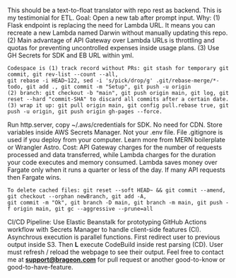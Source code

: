 This should be a text-to-float translator with repo rest as backend. This is my testimonial for ETL. Goal: Open a new tab after prompt input. Why: (1) Flask endpoint is replacing the need for Lambda URL. It means you can recreate a new Lambda named Darwin without manually updating this repo. (2) Main advantage of API Gateway over Lambda URLs is throttling and quotas for preventing uncontrolled expenses inside usage plans. (3) Use GH Secrets for SDK and EB URL within yml.

```
Codespace is (1) track record without PRs: git stash for temporary git commit, git rev-list --count --all,
git rebase -i HEAD~122, sed -i 's/pick/drop/g' .git/rebase-merge/*-todo, git add ., git commit -m "Setup", git push -u origin 
(2) branch: git checkout -b "main", git push origin main, git log, git reset --hard "commit-SHA" to discard all commits after a certain date. 
(3) wrap it up: git pull origin main, git config pull.rebase true, git push -u origin, git push origin gh-pages --force.
```

Run http.server, copy ~/.aws/credentials for SDK. No need for CDN. Store variables inside AWS Secrets Manager. Not your .env file. File .gitignore is used if you deploy from your computer. Learn more from MERN boilerplate or Wrangler Astro. Cost: API Gateway charges for the number of requests processed and data transferred, while Lambda charges for the duration your code executes and memory consumed. Lambda saves money over Fargate only when it runs a quarter or less of the day. If many API requests then Fargate wins.

```
To delete cached files: git reset --soft HEAD~ && git commit --amend, git checkout --orphan newBranch, git add -A,
git commit -m "Ok", git branch -D main, git branch -m main, git push -f origin main, git gc --aggressive --prune=all 
```

CI/CD Pipeline: Use Elastic Beanstalk for prototyping GitHub Actions workflow with Secrets Manager to handle client-side features (CI). Asynchrous execution is parallel functions. First redirect user to previous output inside S3. Then **L** execute CodeBuild inside rest parsing (CD). User must refresh / reload the webpage to see their output. Feel free to contact me at **support@brageon.com** for pull request or another good-to-know or good-to-have-feature.
